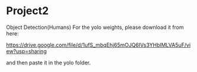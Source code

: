 # Project2
Object Detection(Humans)
For the yolo weights, please download it from here:

https://drive.google.com/file/d/1ufS_mbqEhj65mOJQ6IVs3YHblMLVA5uF/view?usp=sharing

and then paste it in the yolo folder.
